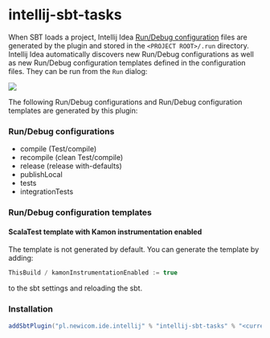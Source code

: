 # intellij-sbt-tasks

When SBT loads a project, Intellij Idea [Run/Debug configuration](https://www.jetbrains.com/help/idea/run-debug-configuration.html)
files are generated by the plugin and stored in the ```<PROJECT ROOT>/.run``` directory.
Intellij Idea automatically discovers new Run/Debug configurations as well as new Run/Debug configuration templates
defined in the configuration files. They can be run from the ```Run``` dialog:

![](https://newicom.pl/intellij-sbt-tasks/images/sbt_tasks_small.png)

The following Run/Debug configurations and Run/Debug configuration templates are generated by this plugin:

### Run/Debug configurations
- compile (Test/compile)
- recompile (clean Test/compile)
- release (release with-defaults)
- publishLocal
- tests
- integrationTests


### Run/Debug configuration templates

#### ScalaTest template with Kamon instrumentation enabled

The template is not generated by default. You can generate the template by adding:

```scala
ThisBuild / kamonInstrumentationEnabled := true
```

to the sbt settings and reloading the sbt.

### Installation

```scala
addSbtPlugin("pl.newicom.ide.intellij" % "intellij-sbt-tasks" % "<current version>")
```
